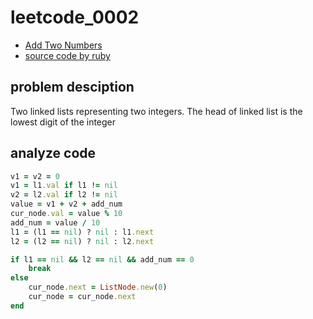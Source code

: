 # leetcode_0002

- [Add Two Numbers](https://leetcode.com/problems/add-two-numbers/)
- [source code by ruby](leetcode_0002.rb)

## problem desciption

Two linked lists representing two integers. The head of linked list is the lowest digit of the integer

## analyze code

```ruby
v1 = v2 = 0
v1 = l1.val if l1 != nil
v2 = l2.val if l2 != nil
value = v1 + v2 + add_num
cur_node.val = value % 10
add_num = value / 10
l1 = (l1 == nil) ? nil : l1.next
l2 = (l2 == nil) ? nil : l2.next

if l1 == nil && l2 == nil && add_num == 0
    break
else
    cur_node.next = ListNode.new(0)
    cur_node = cur_node.next
end
```
